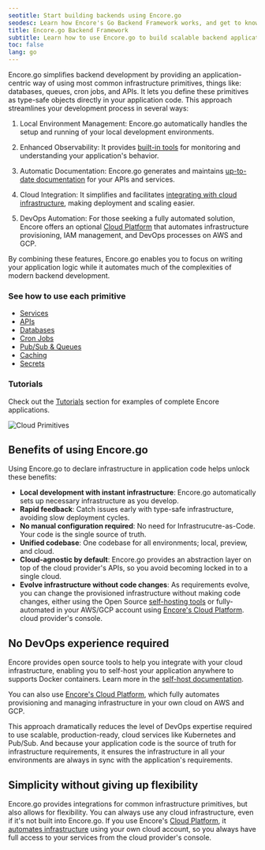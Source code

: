 ```yaml
---
seotitle: Start building backends using Encore.go
seodesc: Learn how Encore's Go Backend Framework works, and get to know the powerful features that help you build cloud backend applications easier than ever before.
title: Encore.go Backend Framework
subtitle: Learn how to use Encore.go to build scalable backend applications and distributed systems
toc: false
lang: go
---
```


Encore.go simplifies backend development by providing an application-centric way of using most common infrastructure primitives, things like: databases, queues, cron jobs, and APIs.
It lets you define these primitives as type-safe objects directly in your application code. This approach streamlines your development process in several ways:

1. Local Environment Management: Encore.go automatically handles the setup and running of your local development environments.

2. Enhanced Observability: It provides [built-in tools](/docs/observability/dev-dash) for monitoring and understanding your application's behavior.

3. Automatic Documentation: Encore.go generates and maintains [up-to-date documentation](/docs/develop/api-docs) for your APIs and services.

4. Cloud Integration: It simplifies and facilitates [integrating with cloud infrastructure](/docs/how-to/self-host), making deployment and scaling easier.

5. DevOps Automation: For those seeking a fully automated solution, Encore offers an optional [Cloud Platform](/use-cases/devops-automation) that automates infrastructure provisioning, IAM management, and DevOps processes on AWS and GCP.

By combining these features, Encore.go enables you to focus on writing your application logic while it automates much of the complexities of modern backend development.

### See how to use each primitive

- [Services](/docs/primitives/services)
- [APIs](/docs/primitives/apis)
- [Databases](/docs/primitives/databases)
- [Cron Jobs](/docs/primitives/cron-jobs)
- [Pub/Sub & Queues](/docs/primitives/pubsub)
- [Caching](/docs/primitives/caching)
- [Secrets](/docs/primitives/secrets)

### Tutorials

Check out the [Tutorials](/docs/tutorials) section for examples of complete Encore applications.

<img src="/assets/docs/primitives.png" title="Cloud Primitives" className="noshadow mx-auto d:w-1/2"/>

## Benefits of using Encore.go

Using Encore.go to declare infrastructure in application code helps unlock these benefits:

- **Local development with instant infrastructure**: Encore.go automatically sets up necessary infrastructure as you develop.
- **Rapid feedback**: Catch issues early with type-safe infrastructure, avoiding slow deployment cycles.
- **No manual configuration required**: No need for Infrastrucutre-as-Code. Your code is the single source of truth.
- **Unified codebase**: One codebase for all environments; local, preview, and cloud.
- **Cloud-agnostic by default**: Encore.go provides an abstraction layer on top of the cloud provider's APIs, so you avoid becoming locked in to a single cloud.
- **Evolve infrastructure without code changes**: As requirements evolve, you can change the provisioned infrastructure without making code changes, either using the Open Source [self-hosting tools](/docs/deploy/self-hosting) or fully-automated in your AWS/GCP account using [Encore's Cloud Platform](https://encore.dev/use-cases/devops-automation).
cloud provider's console.

## No DevOps experience required

Encore provides open source tools to help you integrate with your cloud infrastructure, enabling you to self-host your application anywhere to supports Docker containers.
Learn more in the [self-host documentation](/docs/deploy/self-hosting).

You can also use [Encore's Cloud Platform](https://encore.dev/use-cases/devops-automation), which fully automates provisioning and managing infrastructure in your own cloud on AWS and GCP.

This approach dramatically reduces the level of DevOps expertise required to use scalable, production-ready, cloud services like Kubernetes and Pub/Sub. And because your application code is the source of truth for infrastructure requirements, it ensures the infrastructure in all your environments are always in sync with the application's requirements.

## Simplicity without giving up flexibility

Encore.go provides integrations for common infrastructure primitives, but also allows for flexibility. You can always use any cloud infrastructure, even if it's not built into Encore.go. If you use Encore's [Cloud Platform](https://encore.dev/use-cases/devops-automation), it [automates infrastructure](/docs/deploy/infra) using your own cloud account, so you always have full access to your services from the cloud provider's console.
